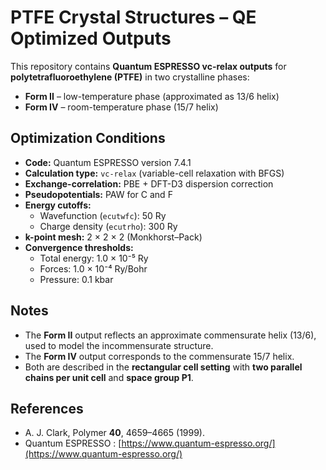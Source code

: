 # PTFE Crystal Structures – QE Optimized Outputs

This repository contains **Quantum ESPRESSO vc-relax outputs** for **polytetrafluoroethylene (PTFE)** in two crystalline phases:

- **Form II** – low-temperature phase (approximated as 13/6 helix)  
- **Form IV** – room-temperature phase (15/7 helix)

## Optimization Conditions

- **Code:** Quantum ESPRESSO version 7.4.1
- **Calculation type:** `vc-relax` (variable-cell relaxation with BFGS)  
- **Exchange-correlation:** PBE + DFT-D3 dispersion correction  
- **Pseudopotentials:** PAW for C and F  
- **Energy cutoffs:**  
  - Wavefunction (`ecutwfc`): 50 Ry  
  - Charge density (`ecutrho`): 300 Ry  
- **k-point mesh:** 2 × 2 × 2 (Monkhorst–Pack)  
- **Convergence thresholds:**  
  - Total energy: 1.0 × 10⁻⁵ Ry  
  - Forces: 1.0 × 10⁻⁴ Ry/Bohr  
  - Pressure: 0.1 kbar  

## Notes

- The **Form II** output reflects an approximate commensurate helix (13/6), used to model the incommensurate structure.  
- The **Form IV** output corresponds to the commensurate 15/7 helix.  
- Both are described in the **rectangular cell setting** with **two parallel chains per unit cell** and **space group P1**.

## References

- A. J. Clark, Polymer **40**, 4659–4665 (1999).  
- Quantum ESPRESSO : [https://www.quantum-espresso.org/](https://www.quantum-espresso.org/)

